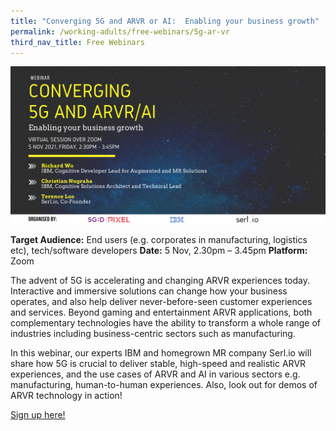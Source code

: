```yaml
---
title: "Converging 5G and ARVR or AI:  Enabling your business growth"
permalink: /working-adults/free-webinars/5g-ar-vr
third_nav_title: Free Webinars
---
```

![Alt text for image on Isomer site](/images/imda-nov21.png)

**Target Audience:** End users (e.g. corporates in manufacturing, logistics etc), tech/software developers
**Date:** 5 Nov, 2.30pm – 3.45pm
**Platform:** Zoom

The advent of 5G is accelerating and changing ARVR experiences today. Interactive and immersive solutions can change how your business operates, and also help deliver never-before-seen customer experiences and services. Beyond gaming and entertainment ARVR applications, both complementary technologies have the ability to transform a whole range of industries including business-centric sectors such as manufacturing.

In this webinar, our experts IBM and homegrown MR company Serl.io will share how 5G is crucial to deliver stable, high-speed and realistic ARVR experiences, and the use cases of ARVR and AI in various sectors e.g. manufacturing, human-to-human experiences. Also, look out for demos of ARVR technology in action!

[Sign up here!](https://imda-pixel.sg/event/287)